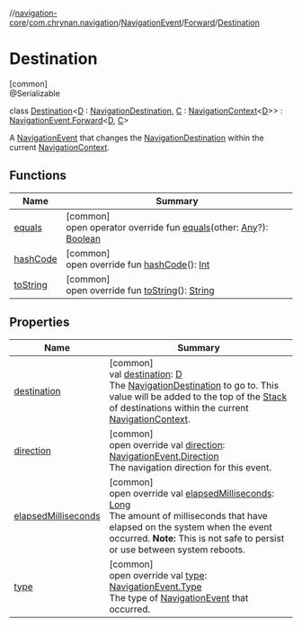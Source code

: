 //[navigation-core](../../../../../index.md)/[com.chrynan.navigation](../../../index.md)/[NavigationEvent](../../index.md)/[Forward](../index.md)/[Destination](index.md)

# Destination

[common]\
@Serializable

class [Destination](index.md)&lt;[D](index.md) : [NavigationDestination](../../../index.md#1223765350%2FClasslikes%2F-215881696), [C](index.md) : [NavigationContext](../../../-navigation-context/index.md)&lt;[D](index.md)&gt;&gt; : [NavigationEvent.Forward](../index.md)&lt;[D](index.md), [C](index.md)&gt; 

A [NavigationEvent](../../index.md) that changes the [NavigationDestination](../../../index.md#1223765350%2FClasslikes%2F-215881696) within the current [NavigationContext](../../../-navigation-context/index.md).

## Functions

| Name | Summary |
|---|---|
| [equals](equals.md) | [common]<br>open operator override fun [equals](equals.md)(other: [Any](https://kotlinlang.org/api/latest/jvm/stdlib/kotlin/-any/index.html)?): [Boolean](https://kotlinlang.org/api/latest/jvm/stdlib/kotlin/-boolean/index.html) |
| [hashCode](hash-code.md) | [common]<br>open override fun [hashCode](hash-code.md)(): [Int](https://kotlinlang.org/api/latest/jvm/stdlib/kotlin/-int/index.html) |
| [toString](to-string.md) | [common]<br>open override fun [toString](to-string.md)(): [String](https://kotlinlang.org/api/latest/jvm/stdlib/kotlin/-string/index.html) |

## Properties

| Name | Summary |
|---|---|
| [destination](destination.md) | [common]<br>val [destination](destination.md): [D](index.md)<br>The [NavigationDestination](../../../index.md#1223765350%2FClasslikes%2F-215881696) to go to. This value will be added to the top of the [Stack](../../../../../../navigation-core/com.chrynan.navigation/-stack/index.md) of destinations within the current [NavigationContext](../../../-navigation-context/index.md). |
| [direction](../direction.md) | [common]<br>open override val [direction](../direction.md): [NavigationEvent.Direction](../../-direction/index.md)<br>The navigation direction for this event. |
| [elapsedMilliseconds](elapsed-milliseconds.md) | [common]<br>open override val [elapsedMilliseconds](elapsed-milliseconds.md): [Long](https://kotlinlang.org/api/latest/jvm/stdlib/kotlin/-long/index.html)<br>The amount of milliseconds that have elapsed on the system when the event occurred. **Note:** This is not safe to persist or use between system reboots. |
| [type](type.md) | [common]<br>open override val [type](type.md): [NavigationEvent.Type](../../-type/index.md)<br>The type of [NavigationEvent](../../index.md) that occurred. |
